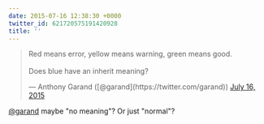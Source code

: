 ```yaml
---
date: 2015-07-16 12:38:30 +0000
twitter_id: 621720575191420928
title: ''
---
```


<blockquote class="twitter-tweet"><p lang="en" dir="ltr">Red means error, yellow means warning, green means good.<br><br>Does blue have an inherit meaning?</p>&mdash; Anthony Garand ([@garand](https://twitter.com/garand)) <a href="https://twitter.com/garand/status/621717685877936128?ref_src=twsrc%5Etfw">July 16, 2015</a></blockquote>
<script async src="https://platform.twitter.com/widgets.js" charset="utf-8"></script>

[@garand](https://twitter.com/garand) maybe "no meaning"? Or just "normal"?

